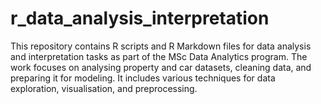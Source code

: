 # r_data_analysis_interpretation
This repository contains R scripts and R Markdown files for data analysis and interpretation tasks as part of the MSc Data Analytics program. The work focuses on analysing property and car datasets, cleaning data, and preparing it for modeling. It includes various techniques for data exploration, visualisation, and preprocessing.
